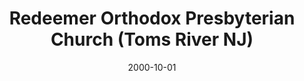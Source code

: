 ---
date: &id001 2000-10-01
end_date: null
location:
  address: null
  city: Toms River
  state: NJ
minister:
- end: 2000-10-01
  name: Geoffrey Willour
  start: 1997-01-01
  type: Evangelist
- end: 2012-01-01
  name: Geoffrey Willour
  start: 2000-10-01
  type: Pastor
ministers:
- Geoffrey Willour
- Geoffrey Willour
name: Redeemer Orthodox Presbyterian Church
names:
- end: 2000-10-01
  name: Redeemer Orthodox Presbyterian Chapel
  start: 1996-09-28
- end: 2013-02-24
  name: Redeemer Orthodox Presbyterian Church
  start: 2000-10-01
origination_date: *id001
raw_data: 'NEW JERSEY Toms River


  Redeemer Orthodox Presbyterian Chapel  (September 28, 1996-October 1, 2000)

  Redeemer Orthodox Presbyterian Church  (October 1, 2000-February 24, 2013)

  (merged with Faith Bible Church to form Faith Bible OPC, Brick, February 24, 2013)

  Evangelist: Geoffrey Willour, 1997-2000

  Pastor: Geoffrey Willour, 2000-2012

  '
received_from: null
states:
- NJ
status:
  active: false
  end_date: 2013-02-24
  reason: merged
  received_from: null
  withdrawal_to: null
title: Redeemer Orthodox Presbyterian Church (Toms River NJ)
year_established:
- 2000

---